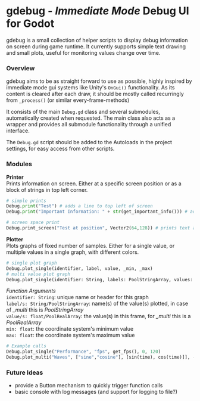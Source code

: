 # gdebug - *Immediate Mode* Debug UI for Godot

gdebug is a small collection of helper scripts to display debug information on screen during game runtime.
It currently supports simple text drawing and small plots, useful for monitoring values change over time.

### Overview
gdebug aims to be as straight forward to use as possible, highly inspired by immediate mode gui systems like Unity's `OnGui()` functionality. As its content is cleared after each draw, it should be mostly called recurringly from `_process()` (or similar every-frame-methods)  

It consists of the main `Debug.gd` class and several submodules, automatically created when requested.
The main class also acts as a wrapper and provides all submodule functionality through a unified interface.

The `Debug.gd` script should be added to the Autoloads in the project settings, for easy access from other scripts.

### Modules
**Printer**</br>
Prints information on screen. Either at a specific screen position or as a block of strings in top left corner.
```python
# simple prints
Debug.print("Test") # adds a line to top left of screen
Debug.print("Important Information: " + str(get_important_info())) # adds another line

# screen space print
Debug.print_screen("Test at position", Vector2(64,128)) # prints text at given position
```
**Plotter**</br>
Plots graphs of fixed number of samples. Either for a single value, or multiple values in a single graph, with different colors.
```python
# single plot graph
Debug.plot_single(identifier, label, value, _min, _max)
# multi value plot graph
Debug.plot_single(identifier: String, labels: PoolStringArray, values: PoolRealArray, _min: float, _max: float)
```
*Function Arguments* </br>
`identifier: String`: unique name or header for this graph </br>
`label/s: String/PoolStringArray`: name(s) of the value(s) plotted, in case of *_multi* this is *PoolStringArray* </br>
`value/s: float/PoolRealArray`: the value(s) in this frame, for *_multi* this is a *PoolRealArray* </br>
`min: float`: the coordinate system's minimum value </br>
`max: float`: the coordinate system's maximum value </br>

```python
# Example calls
Debug.plot_single("Performance", "fps", get_fps(), 0, 120)
Debug.plot_multi("Waves", ["sine","cosine"], [sin(time), cos(time)]], -1.1, 1.1)
```


### Future Ideas
* provide a Button mechanism to quickly trigger function calls
* basic console with log messages (and support for logging to file?)
